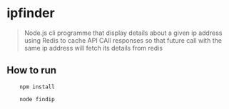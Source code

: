 # ipfinder

>Node.js cli programme that display details about a given ip address
>using Redis to  cache API CAll responses so that future call with the same ip address will fetch its details from redis

## How to run

```npm
    npm install
```
```nodejs
    node findip
```
